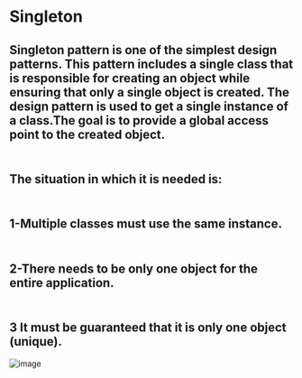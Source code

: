 
# Singleton
## Singleton pattern is one of the simplest design patterns. This pattern includes a single class that is responsible for creating an object while ensuring that only a single object is created. The design pattern is used to get a single instance of a class.The goal is to provide a global access point to the created object.
## <br> The situation in which it is needed is:


## <br> 1-Multiple classes must use the same instance.


## <br> 2-There needs to be only one object for the entire application.


## <br>3 It must be guaranteed that it is only one object (unique).
![image](https://user-images.githubusercontent.com/90280719/138468878-94d52c2a-eabf-4daf-8fac-4b92ebc7d60a.png)

